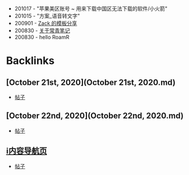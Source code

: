 - 201017 - "苹果美区账号 ~ 用来下载中国区无法下载的软件/小火箭"
- 201015 - "方案_语音转文字"
- 200901 - [Zack 的模板分享](https://roamresearch.com/#/app/sharegraph/page/MeEYamlUK)
- 200830 - [关于常青笔记](https://notes.andymatuschak.org/Evergreen_notes?stackedNotes=z2ZAGQBHuJ2u9WrtAQHAEHcCZTtqpsGkAsrD1)
- 200830 - hello RoamR

# Backlinks
## [October 21st, 2020](October 21st, 2020.md)
- [帖子](帖子.md)

## [October 22nd, 2020](October 22nd, 2020.md)
- [帖子](帖子.md)

## [ℹ︎内容导航页](ℹ︎内容导航页.md)
- [帖子](帖子.md)

